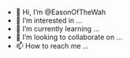 - 👋 Hi, I’m @EasonOfTheWah
- 👀 I’m interested in ...
- 🌱 I’m currently learning ...
- 💞️ I’m looking to collaborate on ...
- 📫 How to reach me ...

<!---
EasonOfTheWah/EasonOfTheWah is a ✨ special ✨ repository because its `README.md` (this file) appears on your GitHub profile.
You can click the Preview link to take a look at your changes.
--->
